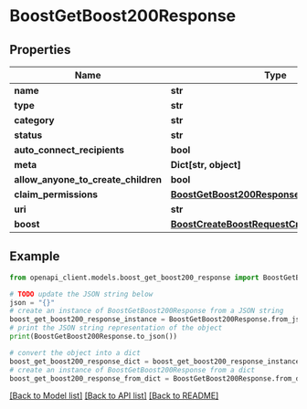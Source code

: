 # BoostGetBoost200Response


## Properties

Name | Type | Description | Notes
------------ | ------------- | ------------- | -------------
**name** | **str** |  | [optional] 
**type** | **str** |  | [optional] 
**category** | **str** |  | [optional] 
**status** | **str** |  | [optional] 
**auto_connect_recipients** | **bool** |  | [optional] 
**meta** | **Dict[str, object]** |  | [optional] 
**allow_anyone_to_create_children** | **bool** |  | [optional] 
**claim_permissions** | [**BoostGetBoost200ResponseClaimPermissions**](BoostGetBoost200ResponseClaimPermissions.md) |  | [optional] 
**uri** | **str** |  | 
**boost** | [**BoostCreateBoostRequestCredentialAnyOf**](BoostCreateBoostRequestCredentialAnyOf.md) |  | 

## Example

```python
from openapi_client.models.boost_get_boost200_response import BoostGetBoost200Response

# TODO update the JSON string below
json = "{}"
# create an instance of BoostGetBoost200Response from a JSON string
boost_get_boost200_response_instance = BoostGetBoost200Response.from_json(json)
# print the JSON string representation of the object
print(BoostGetBoost200Response.to_json())

# convert the object into a dict
boost_get_boost200_response_dict = boost_get_boost200_response_instance.to_dict()
# create an instance of BoostGetBoost200Response from a dict
boost_get_boost200_response_from_dict = BoostGetBoost200Response.from_dict(boost_get_boost200_response_dict)
```
[[Back to Model list]](../README.md#documentation-for-models) [[Back to API list]](../README.md#documentation-for-api-endpoints) [[Back to README]](../README.md)


